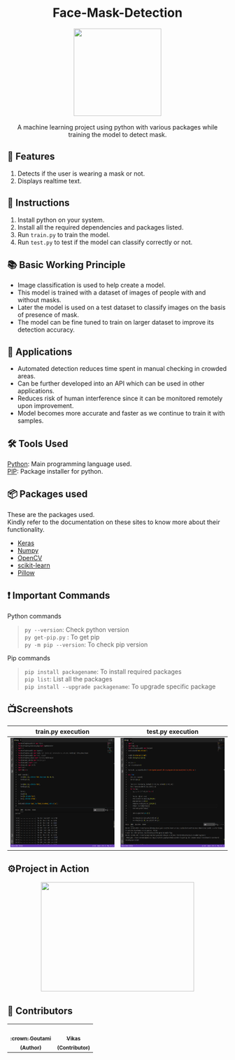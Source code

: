 <h1 align="center">Face-Mask-Detection</h1>
<p align="center">
  <img src="https://media.giphy.com/media/ZFWeQC2sD3rJf26VYp/giphy.gif" width = 200 height = 200>
</p>
<p align="center">
  A machine learning project using python with various packages while training the model to detect mask. 
 </p>

## 🧰 Features
1. Detects if the user is wearing a mask or not.
2. Displays realtime text.

## 🔩 Instructions
1. Install python on your system.
2. Install all the required dependencies and packages listed. 
3. Run `train.py` to train the model.
4. Run `test.py` to test if the model can classify correctly or not.

## 📚 Basic Working Principle
* Image classification is used to help create a model.
* This model is trained with a dataset of images of people with and without masks.
* Later the model is used on a test dataset to classify images on the basis of presence of mask.
* The model can be fine tuned to train on larger dataset to improve its detection accuracy.

## 🌴 Applications
- Automated detection reduces time spent in manual checking in crowded areas.
- Can be further developed into an API which can be used in other applications.
- Reduces risk of human interference since it can be monitored remotely upon improvement.
- Model becomes more accurate and faster as we continue to train it with samples.

## 🛠️ Tools Used
[Python](https://www.python.org/): Main programming language used.<br>
[PIP](https://pip.pypa.io/en/stable/): Package installer for python.

## 📦 Packages used
These are the packages used.<br> 
Kindly refer to the documentation on these sites to know more about their functionality.
- [Keras](https://keras.io/)
- [Numpy](https://numpy.org/)
- [OpenCV](https://opencv.org/)
- [scikit-learn](https://scikit-learn.org/stable/)
- [Pillow](https://pillow.readthedocs.io/en/stable/)

## ❗ Important Commands
Python commands
> ```py --version```: Check python version<br>
> ```py get-pip.py``` : To get pip<br>
> ```py -m pip --version```: To check pip version<br>

Pip commands
> ```pip install packagename```: To install required packages<br>
> ```pip list```: List all the packages<br>
> ```pip install --upgrade packagename```: To upgrade specific package 

## 📺Screenshots
train.py execution|test.py execution
:----------------:|:----------------:
<img src=https://github.com/goutami-15/Face-mask-detection/blob/main/Project%20in%20action/trainpy_execution.png width = 500 height = 250> |<img src=https://github.com/goutami-15/Face-mask-detection/blob/main/Project%20in%20action/testpy_execution.png width = 500 height =250>

## ⚙️Project in Action
<p align=center>
 <img width=350 height = 250 src=https://github.com/goutami-15/Face-mask-detection/blob/main/Project%20in%20action/Detection_Demo.gif>
</p>


## :woman: Contributors 
<table>
  <tr>
    <td align="center"><a href="https://github.com/goutami-15"><img src="https://avatars.githubusercontent.com/u/63532213?v=4" width="100px;" alt=""/><br /><sub><b>:crown: Goutami<br>(Author)</b></sub></a></td>
    <td align="center"><a href="https://github.com/vikasgn2"><img src="https://avatars.githubusercontent.com/u/46003079?v=4" width="100px;" alt=""/><br /><sub><b>Vikas<br>(Contributor)</b></sub></a></td>
  </tr>
</table>

